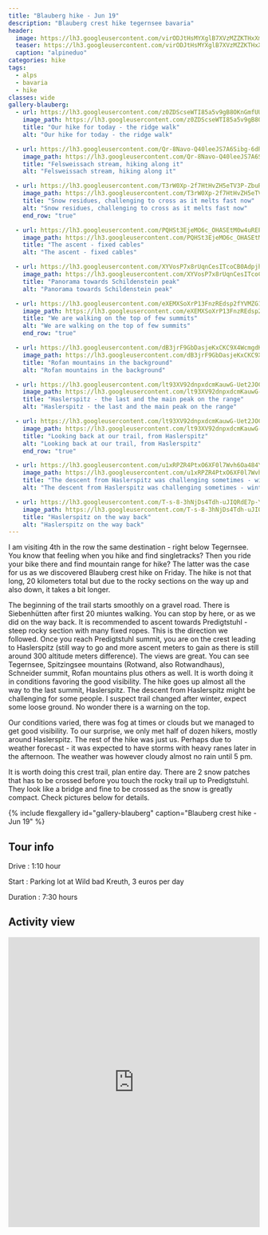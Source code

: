```yaml
---
title: "Blauberg hike - Jun 19"
description: "Blauberg crest hike tegernsee bavaria"
header:
  image: https://lh3.googleusercontent.com/virODJtHsMYXglB7XVzMZZKTHxXmmSJoSyY938fY6T0YrImEcs_zlSknPQZoNQEF_csZqtX5BgNb1rl_VoKq8Wj0JEjHmd1IuynnBwnqi9WejrwuaXZkipqAX7PVcZYGEYmRVlzIhuC6MePMx5tVCFB2ahYHQFQQi8mBQ9fvk6ABWP96rME48liBLE2mySlAc4ZmmAqqxDvGNx3dcdHfrX80N2L9Ot6jvH10kBysJ4cYcdL9eQoK-oEQElWnhI9W_EoxPlQBAr1u0TOBUt_n6AEWu6FE5miccp4nlJxyt4Zb8N3EtnNhCt5JFUeKSNnU9DWODIFI9VvlZkosK1_YViCBX6j1jztl98S8FnB1Z3PysUXQNnkTOcVJW2rtsZNd0MuDljd6fvWQV1vtAloQG6KRG5o9pYxSxiZjZ9RgKJrLn5LzxjAG9kEZQrzqejVDomxXbndgHfiTKi87pfFdy9X4cg5xU5RXI_K_El1tsHAGyNTCMdLtPZmE71VJ2Vo-0c-2-KMbxqPSEOEbsQCqZ5bQBxD6Y6pFHrUsMmX04-0Mf3HoIt8hKyvVGz_Rhl3nOWsDf1tG1y4Ggwt9iycn3LTPRfk_pfRmqyRCHxOoWqKuWnSDyc0MxUQKTVCuVGPpcyC9vVfYAFGr2WDti2OmZFSEvku_WQcu2Fv_02vv9GKlUcPmaUCPlMSgP7pKkejk5O1HbhjDRYZk6GJJKy0ylhuZ2s9SvDnIsISCUXjHaRmkuKzD=w1664-h1248-no
  teaser: https://lh3.googleusercontent.com/virODJtHsMYXglB7XVzMZZKTHxXmmSJoSyY938fY6T0YrImEcs_zlSknPQZoNQEF_csZqtX5BgNb1rl_VoKq8Wj0JEjHmd1IuynnBwnqi9WejrwuaXZkipqAX7PVcZYGEYmRVlzIhuC6MePMx5tVCFB2ahYHQFQQi8mBQ9fvk6ABWP96rME48liBLE2mySlAc4ZmmAqqxDvGNx3dcdHfrX80N2L9Ot6jvH10kBysJ4cYcdL9eQoK-oEQElWnhI9W_EoxPlQBAr1u0TOBUt_n6AEWu6FE5miccp4nlJxyt4Zb8N3EtnNhCt5JFUeKSNnU9DWODIFI9VvlZkosK1_YViCBX6j1jztl98S8FnB1Z3PysUXQNnkTOcVJW2rtsZNd0MuDljd6fvWQV1vtAloQG6KRG5o9pYxSxiZjZ9RgKJrLn5LzxjAG9kEZQrzqejVDomxXbndgHfiTKi87pfFdy9X4cg5xU5RXI_K_El1tsHAGyNTCMdLtPZmE71VJ2Vo-0c-2-KMbxqPSEOEbsQCqZ5bQBxD6Y6pFHrUsMmX04-0Mf3HoIt8hKyvVGz_Rhl3nOWsDf1tG1y4Ggwt9iycn3LTPRfk_pfRmqyRCHxOoWqKuWnSDyc0MxUQKTVCuVGPpcyC9vVfYAFGr2WDti2OmZFSEvku_WQcu2Fv_02vv9GKlUcPmaUCPlMSgP7pKkejk5O1HbhjDRYZk6GJJKy0ylhuZ2s9SvDnIsISCUXjHaRmkuKzD=w400-h300-no
  caption: "alpineduo"
categories: hike
tags:
  - alps
  - bavaria
  - hike
classes: wide
gallery-blauberg:
  - url: https://lh3.googleusercontent.com/z0ZDScseWTI85a5v9gB8OKnGmfUUrrhLwrRTqQFk30gF4IqZwWCsDmZ4rcEAzjfdxCy5Kb8XL7DiYdJQ5dO6luCVmBW116xEmhAYHpnv40p-gmt8LtTZRx_Y6JeFcNq4wOljKkc7f7ZgwBpujWkyHOxWKkV6DNI0KJRs_ltSro-IJpAIa5flR2bMuHU0W_qNeaiM4s0_m3NgFLvg_DhyV3I6OZdvmDehbuJxck67jCHgI-KPrQL_QHa7h38zuiE_lCD78xrgZ062iFoKb5gkJHiXEwVO8gDdyp1cQ2xC_BCXPPS1vzgYvWHoILvVo4k7n1Xr1gpuYRwVoD512EDtM7mNfKZXWGOsRodff96AP7K1vvx1EJZyCzfGKjvDeBckCWjhNfaeI78CR3J2FYJevr2QFnfcndO7s5AGf39A84A-LQUVfWD9rBFVpA-sgUiTg9c1gpAMwhFI3lqPtfbLOxSSYLunEpeckujpRLZHrYSzxClbBvxlJ6YJw_tjxLdC8NIWJ-efCxfUy5rL71mA6yihasIU5TYq9IZALppTcmywbG6RAzdqUiIm3LTAA2mKodUN34pbV5BuGtpZ3g5lfP7M8FvQdHVvVcuTyEfUyBXKpV2140MTA5lqC6j6sqiQFGkh2FRWuNk0NVis6Du_sihN8VOoWaEnSouKBZCEkYexHIXuVA-yUJCIw1rEbjxui1Ul-EePH5NZq-gaCEoXDPoWDw=w2016-h1512-no
    image_path: https://lh3.googleusercontent.com/z0ZDScseWTI85a5v9gB8OKnGmfUUrrhLwrRTqQFk30gF4IqZwWCsDmZ4rcEAzjfdxCy5Kb8XL7DiYdJQ5dO6luCVmBW116xEmhAYHpnv40p-gmt8LtTZRx_Y6JeFcNq4wOljKkc7f7ZgwBpujWkyHOxWKkV6DNI0KJRs_ltSro-IJpAIa5flR2bMuHU0W_qNeaiM4s0_m3NgFLvg_DhyV3I6OZdvmDehbuJxck67jCHgI-KPrQL_QHa7h38zuiE_lCD78xrgZ062iFoKb5gkJHiXEwVO8gDdyp1cQ2xC_BCXPPS1vzgYvWHoILvVo4k7n1Xr1gpuYRwVoD512EDtM7mNfKZXWGOsRodff96AP7K1vvx1EJZyCzfGKjvDeBckCWjhNfaeI78CR3J2FYJevr2QFnfcndO7s5AGf39A84A-LQUVfWD9rBFVpA-sgUiTg9c1gpAMwhFI3lqPtfbLOxSSYLunEpeckujpRLZHrYSzxClbBvxlJ6YJw_tjxLdC8NIWJ-efCxfUy5rL71mA6yihasIU5TYq9IZALppTcmywbG6RAzdqUiIm3LTAA2mKodUN34pbV5BuGtpZ3g5lfP7M8FvQdHVvVcuTyEfUyBXKpV2140MTA5lqC6j6sqiQFGkh2FRWuNk0NVis6Du_sihN8VOoWaEnSouKBZCEkYexHIXuVA-yUJCIw1rEbjxui1Ul-EePH5NZq-gaCEoXDPoWDw=w400-h300-no
    title: "Our hike for today - the ridge walk"
    alt: "Our hike for today - the ridge walk"

  - url: https://lh3.googleusercontent.com/Qr-8Navo-Q40leeJS7A6Sibg-6dRDz36NjtX_jZUEOkaQk1xqnNrFMvBn4UnRd7FRIQh26G6aHJt4o2SSXBGpXaDhbGiGDaPtHPPPuFdhT2Xv4f0ebsvXysRciMzfB0TmC28gnJLakIVr7Kj5bUiA0RUt-kLTg3XSu724BtkQfu_3OtMziQLSYxIR1aGED8gBqGojiC9CKJqY6HCfC03SaGoLu6ztmg_A1Ktz74TUexcbHmY_NIuHC0tKsZQNpZqTOfiyCrTNeqOg-Lzzw1TSqBMduwKFYod-h1DxAJc4WKkmXweYUuu4n6DIW1q6BZ73ywZP5XjK1OufSS3ce-l4bu8mRW5-eQe6_k1h8JGzzdck6EdRrj834oeVtd74_V5Ypuw9hxCzDL6CtlOe3dKil_gs_c0HNtD7GIUQ9vvAJSBfglMOZRSVIB9eFa7cySpMVfbNlsnYhaVU8O7kR3K93Ln66N1FWV3G8yq1KLrCw5nL9GA6z2w9ZJfCqPGGge801ecMrB7xNx9aQXdzGhhvNsHS4DAirurndF0IYDXAgux0aqHUHuzFcL3CobT97mztD64gI1zF_PuRHRuIMYPVjU7d8d5NVv-vadlz9A-Zrr613inPHJiWWHluQTP7cqAKPhBHxZ5R14oU8VPZpBz3GXblH8AyoCOLaxwc1QI99Lh2WsrWCdzWgseopKbEdy7n4LWb3xk36XYFiYfx8_m0GXHgINWv6z6OGDhlA_STrDFAmlS=w936-h1248-no
    image_path: https://lh3.googleusercontent.com/Qr-8Navo-Q40leeJS7A6Sibg-6dRDz36NjtX_jZUEOkaQk1xqnNrFMvBn4UnRd7FRIQh26G6aHJt4o2SSXBGpXaDhbGiGDaPtHPPPuFdhT2Xv4f0ebsvXysRciMzfB0TmC28gnJLakIVr7Kj5bUiA0RUt-kLTg3XSu724BtkQfu_3OtMziQLSYxIR1aGED8gBqGojiC9CKJqY6HCfC03SaGoLu6ztmg_A1Ktz74TUexcbHmY_NIuHC0tKsZQNpZqTOfiyCrTNeqOg-Lzzw1TSqBMduwKFYod-h1DxAJc4WKkmXweYUuu4n6DIW1q6BZ73ywZP5XjK1OufSS3ce-l4bu8mRW5-eQe6_k1h8JGzzdck6EdRrj834oeVtd74_V5Ypuw9hxCzDL6CtlOe3dKil_gs_c0HNtD7GIUQ9vvAJSBfglMOZRSVIB9eFa7cySpMVfbNlsnYhaVU8O7kR3K93Ln66N1FWV3G8yq1KLrCw5nL9GA6z2w9ZJfCqPGGge801ecMrB7xNx9aQXdzGhhvNsHS4DAirurndF0IYDXAgux0aqHUHuzFcL3CobT97mztD64gI1zF_PuRHRuIMYPVjU7d8d5NVv-vadlz9A-Zrr613inPHJiWWHluQTP7cqAKPhBHxZ5R14oU8VPZpBz3GXblH8AyoCOLaxwc1QI99Lh2WsrWCdzWgseopKbEdy7n4LWb3xk36XYFiYfx8_m0GXHgINWv6z6OGDhlA_STrDFAmlS=w300-h400-no
    title: "Felsweissach stream, hiking along it"
    alt: "Felsweissach stream, hiking along it"

  - url: https://lh3.googleusercontent.com/T3rW0Xp-2f7HtHvZH5eTV3P-ZbuR3E7S1BSzQfO4iLrq64Jq8tyaq2le7EvToC2_g_hda0b711F1ZlzToN8mXPEHQCQ5WP2x7gJGnsaiwFrlyBjcfdBOY3LsAymcfR6wtLeudnv_bo-ElbzqfDAzcCdbTAzGprzWAUb9RnLVIf7-XwcOZsvMNM35Zlv8vuODe3jYZKElIBBApHdtctKPE-lkfjVLWT35Mx1oyP2eED7XMWcO_fyit1lZ_dK7B_nk4rrj9CsvsjZOQVY4XfJArGLC6jWo3SNM86cpZGX0eZPSbdndEArhQ-6TSSV7QmcZDlgg8-nYkHQOt8xyXnmrhZoKE3x5XPBN6WIcFZaQ-82M-P9no2G8BiwlHzsAobrvpgYr3pdeEhuWZX9mirflQlF12bW5x8jn0SD0xGZmaR_xCijrMCqB3tOLxS74wgQAJNikead698armDwf8MsfJyf_v5GLQWRdqmpMUDfxI3g5dYaqPw-Xe8BkZIYALvnCYdvh0p6HWlTSdT2u-qXnlaPjdd0GrB2XCC9PpVGMSp3FEAelwXjpOMSXVtoUEKNq_Ugtw9Fyn_I1Mylec-cvaSUVdj1iTTfxVbsTuWq9B1NLDqAvcXGu-uY-qhSpUWUv-FKkwgJimJtLTQycynfu1aVmpcovJIWHENG_rm1UXuSc_ZRUkf5jCqOCKkqcuyGeSNoDefQcpSE6Xym85R4a2PGP3tgIuVFSdgLmVfuCiJMPACBC=w936-h1248-no
    image_path: https://lh3.googleusercontent.com/T3rW0Xp-2f7HtHvZH5eTV3P-ZbuR3E7S1BSzQfO4iLrq64Jq8tyaq2le7EvToC2_g_hda0b711F1ZlzToN8mXPEHQCQ5WP2x7gJGnsaiwFrlyBjcfdBOY3LsAymcfR6wtLeudnv_bo-ElbzqfDAzcCdbTAzGprzWAUb9RnLVIf7-XwcOZsvMNM35Zlv8vuODe3jYZKElIBBApHdtctKPE-lkfjVLWT35Mx1oyP2eED7XMWcO_fyit1lZ_dK7B_nk4rrj9CsvsjZOQVY4XfJArGLC6jWo3SNM86cpZGX0eZPSbdndEArhQ-6TSSV7QmcZDlgg8-nYkHQOt8xyXnmrhZoKE3x5XPBN6WIcFZaQ-82M-P9no2G8BiwlHzsAobrvpgYr3pdeEhuWZX9mirflQlF12bW5x8jn0SD0xGZmaR_xCijrMCqB3tOLxS74wgQAJNikead698armDwf8MsfJyf_v5GLQWRdqmpMUDfxI3g5dYaqPw-Xe8BkZIYALvnCYdvh0p6HWlTSdT2u-qXnlaPjdd0GrB2XCC9PpVGMSp3FEAelwXjpOMSXVtoUEKNq_Ugtw9Fyn_I1Mylec-cvaSUVdj1iTTfxVbsTuWq9B1NLDqAvcXGu-uY-qhSpUWUv-FKkwgJimJtLTQycynfu1aVmpcovJIWHENG_rm1UXuSc_ZRUkf5jCqOCKkqcuyGeSNoDefQcpSE6Xym85R4a2PGP3tgIuVFSdgLmVfuCiJMPACBC=w300-h400-no
    title: "Snow residues, challenging to cross as it melts fast now"
    alt: "Snow residues, challenging to cross as it melts fast now"
    end_row: "true"

  - url: https://lh3.googleusercontent.com/PQHSt3EjeMO6c_OHASEtM0w4uREPDx9DPYDKQu8j8BkaaWKe5k07XXDRDVG7hpUEZ334esddweFOkvSg4PGklwpQj3nrvPT2_OIJVhufXK73QENKiGInOOUT5zssY8RsDtwPkjoyd1TVDajl1QJ7r-8tS-UbZQf7O5cNOoGav014B3GHeHzH7p6CDXp3UyDjDhFLgOId5GcPpsx4KJCnEDKjfet4uSDeLozsKpwa9MBWjKga0wdgyrGfpFfkYy1BUQu2XMRSLrZ5JWrGUXL1Kh5_uyPD3t2wwwr-tdo0t9RApkZyuLMtkiAJp2brzhe7dRI_eEOJ7XW5aTCyX0ykYXz0DgrNssKyyIkfga6nUymgxBL0IduXYZ4DrljVlkMc6RL4sfUL9eMSRJdymZpA8bEabLMHKC3I4eNaELCQDnW28us1BfNZGNz6oeM-vrML6FkCz86W9rZAC_UhzbkqJJEZVwSIPcE6PCEzsONOMngGcoZV9XNdWPL06aUn995GzqZwff4FN1p6RPLp_OqJ-0dRxCRmem0ttkHdyJeCxzcwUE3jKr8KuurVLJWuAnRcA74X5AsbMgEh1NTQtuENAc3EbV21Lvl58BVEGIzypTnTI8kX59xI_ctwzOUMPJtjzhEEOPwec3HfCnVt9CC4jK7veQWW1v0eSAGiFU0kwIXT2qmODrwWJzP8C5lzpLiVUikjVugUg2-kNFgpWRAKOwSMhwLVw2yAacgGxqUJEjtm9CbU=w936-h1248-no
    image_path: https://lh3.googleusercontent.com/PQHSt3EjeMO6c_OHASEtM0w4uREPDx9DPYDKQu8j8BkaaWKe5k07XXDRDVG7hpUEZ334esddweFOkvSg4PGklwpQj3nrvPT2_OIJVhufXK73QENKiGInOOUT5zssY8RsDtwPkjoyd1TVDajl1QJ7r-8tS-UbZQf7O5cNOoGav014B3GHeHzH7p6CDXp3UyDjDhFLgOId5GcPpsx4KJCnEDKjfet4uSDeLozsKpwa9MBWjKga0wdgyrGfpFfkYy1BUQu2XMRSLrZ5JWrGUXL1Kh5_uyPD3t2wwwr-tdo0t9RApkZyuLMtkiAJp2brzhe7dRI_eEOJ7XW5aTCyX0ykYXz0DgrNssKyyIkfga6nUymgxBL0IduXYZ4DrljVlkMc6RL4sfUL9eMSRJdymZpA8bEabLMHKC3I4eNaELCQDnW28us1BfNZGNz6oeM-vrML6FkCz86W9rZAC_UhzbkqJJEZVwSIPcE6PCEzsONOMngGcoZV9XNdWPL06aUn995GzqZwff4FN1p6RPLp_OqJ-0dRxCRmem0ttkHdyJeCxzcwUE3jKr8KuurVLJWuAnRcA74X5AsbMgEh1NTQtuENAc3EbV21Lvl58BVEGIzypTnTI8kX59xI_ctwzOUMPJtjzhEEOPwec3HfCnVt9CC4jK7veQWW1v0eSAGiFU0kwIXT2qmODrwWJzP8C5lzpLiVUikjVugUg2-kNFgpWRAKOwSMhwLVw2yAacgGxqUJEjtm9CbU=w300-h400-no
    title: "The ascent - fixed cables"
    alt: "The ascent - fixed cables"

  - url: https://lh3.googleusercontent.com/XYVosP7x8rUqnCesITcoCB0AdpjhuWlcrO-RHpOEdLlkCjfygOekQ44k3qj_xbNTkGz_XuWy1uJ9nDJJradt4qtS3v2yDev261-6TUj8ifecLjXAJEx0Co2z8nUtFDfJxU0nZsO_TOMyo19DtdoOetX5sTcPrRGEY82niNO9_L3TutghrkwOj2CI4HEJJoVAV2H6aUVSFwUvxA5_MebQ8GvoVeaoHNQWlbHjSMoOH0W8DtQM8wNiukbo4hF69VsSp2RwX5hl_AZgPOpT0Yfv7eXJOCN5kRnPoMSoNGhe_evYwGeoIPlI-AJ7EuW9M16gRkpAKui4ZG3Q4ZCy5CVXu2SjRCcEVimYdFCo84jxxyZ_JfhTlktnbtC09UH19x-8i9kvcFZrCHA3CompNkj05rPcvjdztq-m3pzKwq0EtaEKc3O0tUEhRwtgssYmMJwnlPYZm2Aatcn_BoOICM8RxnJsXErtVGIm3qQTHQGkahG406fbGHQRBdF3m1ieJ2FcnktgisxBIbWxFzswwMrDLr1_JEZko9HWQDh3rLXqqQDCYIWAqOBVhiEJ3u05zZQ3mFISHDNTeAPzulBpSb_Jflb_eCRE1YvVQW5_Hn-whnIyUpdCahaM8e8GZVxnbuB5Oze6dMzqKjr8FrnoqCavl3PWD7dYVxSWs1QBR8KjWyAMpwX2GYwvRMIsiASWqevXPahK7kd-L4k65rT1I0Nb1frT4tkmgRIimZTw2nR812CaE30N=w2200-h697-no
    image_path: https://lh3.googleusercontent.com/XYVosP7x8rUqnCesITcoCB0AdpjhuWlcrO-RHpOEdLlkCjfygOekQ44k3qj_xbNTkGz_XuWy1uJ9nDJJradt4qtS3v2yDev261-6TUj8ifecLjXAJEx0Co2z8nUtFDfJxU0nZsO_TOMyo19DtdoOetX5sTcPrRGEY82niNO9_L3TutghrkwOj2CI4HEJJoVAV2H6aUVSFwUvxA5_MebQ8GvoVeaoHNQWlbHjSMoOH0W8DtQM8wNiukbo4hF69VsSp2RwX5hl_AZgPOpT0Yfv7eXJOCN5kRnPoMSoNGhe_evYwGeoIPlI-AJ7EuW9M16gRkpAKui4ZG3Q4ZCy5CVXu2SjRCcEVimYdFCo84jxxyZ_JfhTlktnbtC09UH19x-8i9kvcFZrCHA3CompNkj05rPcvjdztq-m3pzKwq0EtaEKc3O0tUEhRwtgssYmMJwnlPYZm2Aatcn_BoOICM8RxnJsXErtVGIm3qQTHQGkahG406fbGHQRBdF3m1ieJ2FcnktgisxBIbWxFzswwMrDLr1_JEZko9HWQDh3rLXqqQDCYIWAqOBVhiEJ3u05zZQ3mFISHDNTeAPzulBpSb_Jflb_eCRE1YvVQW5_Hn-whnIyUpdCahaM8e8GZVxnbuB5Oze6dMzqKjr8FrnoqCavl3PWD7dYVxSWs1QBR8KjWyAMpwX2GYwvRMIsiASWqevXPahK7kd-L4k65rT1I0Nb1frT4tkmgRIimZTw2nR812CaE30N=w400-h300-no
    title: "Panorama towards Schildenstein peak"
    alt: "Panorama towards Schildenstein peak"

  - url: https://lh3.googleusercontent.com/eXEMXSoXrP13FnzREdsp2fYVMZG1MdMSVPyaqs0VUIIv3rEk-Ie57JlRKMXqheX70_5LgRRZx2-QsThAynPF6zUt-jKHn67N-LT9QIektFggWvQajXCxGhNgebD7BsJReM6yXqHPxKS_21rVUGRKqFQd8sPCQnYjZnbStuY_wR6JmFUqRdtSAK3q3pKtuNfXi0_4H1uAgB2ZrmmGXyvcjLZAtEClO9C2ZWlzfk2LU5EI-ljcJN8XUE2cojENZ3d41i9gE0t_ucnH1Cj_YYzKg4VtH1P82uqoBQNMC9_5leqsBwwFbPGqRatICSdkdWFTAjAaszGdqL6KCb-o5Gm2nNcJkFQezec-YnDLxyxvj74vSZ3-o5gU0Z5k0U2sltiKbX0K9evv8sJT8SUExkNHpB4nW1dn_n6GJrvrWOooQ3BLHKpEZIqU-hEPveVm5UayI8j4bbVpJgs0vm2s1Sw8WGkQi-BnQFEEPjxDq1BNL3NdyRAmLuNR9JLb3dJDIJ5IeKk8kfLhMB1BxyZa2Me_Z9kz2t8V0wFvHUOxupMCryY96mOYwiYgA0mRm0HGe0Z-rOWYUbYpTenOOqzBxGLO_nGqkmFxHDaoIKlYP-6ICyV7kFtfQfMqw4LQl7sxaPUq4IkUnTDVeahWDDgS0DvIXPRe5OxW7b6oK_6CAKMoLglCSaZTsWNl01yOp2HArKrxGyehfHKcSHLZCaOQVn0bjwOFYIaySjY-BXprN-FW6QFOWai3=w936-h1248-no
    image_path: https://lh3.googleusercontent.com/eXEMXSoXrP13FnzREdsp2fYVMZG1MdMSVPyaqs0VUIIv3rEk-Ie57JlRKMXqheX70_5LgRRZx2-QsThAynPF6zUt-jKHn67N-LT9QIektFggWvQajXCxGhNgebD7BsJReM6yXqHPxKS_21rVUGRKqFQd8sPCQnYjZnbStuY_wR6JmFUqRdtSAK3q3pKtuNfXi0_4H1uAgB2ZrmmGXyvcjLZAtEClO9C2ZWlzfk2LU5EI-ljcJN8XUE2cojENZ3d41i9gE0t_ucnH1Cj_YYzKg4VtH1P82uqoBQNMC9_5leqsBwwFbPGqRatICSdkdWFTAjAaszGdqL6KCb-o5Gm2nNcJkFQezec-YnDLxyxvj74vSZ3-o5gU0Z5k0U2sltiKbX0K9evv8sJT8SUExkNHpB4nW1dn_n6GJrvrWOooQ3BLHKpEZIqU-hEPveVm5UayI8j4bbVpJgs0vm2s1Sw8WGkQi-BnQFEEPjxDq1BNL3NdyRAmLuNR9JLb3dJDIJ5IeKk8kfLhMB1BxyZa2Me_Z9kz2t8V0wFvHUOxupMCryY96mOYwiYgA0mRm0HGe0Z-rOWYUbYpTenOOqzBxGLO_nGqkmFxHDaoIKlYP-6ICyV7kFtfQfMqw4LQl7sxaPUq4IkUnTDVeahWDDgS0DvIXPRe5OxW7b6oK_6CAKMoLglCSaZTsWNl01yOp2HArKrxGyehfHKcSHLZCaOQVn0bjwOFYIaySjY-BXprN-FW6QFOWai3=w300-h400-no
    title: "We are walking on the top of few summits"
    alt: "We are walking on the top of few summits"
    end_row: "true"

  - url: https://lh3.googleusercontent.com/dB3jrF9GbDasjeKxCKC9X4WcmgdKX16_kmKv2TjYw6wJAx8M3oPsWJMRPLWEposo3-VHV81S0qsUmwgd5syBWI7zU_Tqd0iJq10hU3tGB4i-sRCdtgC1mUt8kmlzBP-Xatb_II-cZ5a_6j6ynWg_-0ZSMPsKfEO9B4SyzpVPdbPd0N6MMgw1zlQ9YeJeeTYSV2mSS40GIEMtyWctewION-kPNy_k6SGd0KqiH8ExshEGdtOwP4QukXf-AtQKhkPg2nb-45AqBGtlfgfEGcAhH8HsNITsUJqOqhGRKZgyZuDnWOK4HSpn_cqaC2tgPO0AL2dnspjAdA5ktkwVVUC8O9VGSUCFC8ahxX6J4J01QKUuF89wYGa5fIWM-56Gn6GMfKPoqFlDEtJA30CuGvgoUuaJ5JUEPqqvm20deNewomiKIVQCRikdMOBJDv0LXde4MBBLTVPO07GQqiuvzmi6rWZepYXrhy5PXYMlS6CfbJREV2eSHGMOfoy0Py6LHR_1JrnfHmF8hFKX_SctswKy6Ar3iGa0NBaDW_F2MLnQoXdOi7COBTnjOfb_CDu5lu9xZqflzJF6k8qskpgJJgRtB13bffZdPhhPPeWvdzbBPCYMy20uUheWr-pjGpPjVKk_44HrEFKcmL2SP-IswnIAczLwCx4m9smMYceDPWsfgNsqS4zIr4Z60rcr6S7Cpukn30prRmt4TYS4eBLcEaIwyPzmvP-vrhtD1FJFrEtVvJ-o32Bt=w1664-h1248-no
    image_path: https://lh3.googleusercontent.com/dB3jrF9GbDasjeKxCKC9X4WcmgdKX16_kmKv2TjYw6wJAx8M3oPsWJMRPLWEposo3-VHV81S0qsUmwgd5syBWI7zU_Tqd0iJq10hU3tGB4i-sRCdtgC1mUt8kmlzBP-Xatb_II-cZ5a_6j6ynWg_-0ZSMPsKfEO9B4SyzpVPdbPd0N6MMgw1zlQ9YeJeeTYSV2mSS40GIEMtyWctewION-kPNy_k6SGd0KqiH8ExshEGdtOwP4QukXf-AtQKhkPg2nb-45AqBGtlfgfEGcAhH8HsNITsUJqOqhGRKZgyZuDnWOK4HSpn_cqaC2tgPO0AL2dnspjAdA5ktkwVVUC8O9VGSUCFC8ahxX6J4J01QKUuF89wYGa5fIWM-56Gn6GMfKPoqFlDEtJA30CuGvgoUuaJ5JUEPqqvm20deNewomiKIVQCRikdMOBJDv0LXde4MBBLTVPO07GQqiuvzmi6rWZepYXrhy5PXYMlS6CfbJREV2eSHGMOfoy0Py6LHR_1JrnfHmF8hFKX_SctswKy6Ar3iGa0NBaDW_F2MLnQoXdOi7COBTnjOfb_CDu5lu9xZqflzJF6k8qskpgJJgRtB13bffZdPhhPPeWvdzbBPCYMy20uUheWr-pjGpPjVKk_44HrEFKcmL2SP-IswnIAczLwCx4m9smMYceDPWsfgNsqS4zIr4Z60rcr6S7Cpukn30prRmt4TYS4eBLcEaIwyPzmvP-vrhtD1FJFrEtVvJ-o32Bt=w400-h300-no
    title: "Rofan mountains in the background"
    alt: "Rofan mountains in the background"

  - url: https://lh3.googleusercontent.com/lt93XV92dnpxdcmKauwG-Uet2JOCBCrKP3USibUiC9epTrJ8o4iUIXAN4UMXxrqymonSCi2J6BYw8lF7RI2GQEZMrtlH546cVF7wtF0v-Oxb4d1gXY7jzCIL9UXouLaKBnMa9xjQgIkhCQrRKn4o37S6_Kj6n93T4WKkZ3SbsUBT8CwlZn_yynRL5aOe19W7DaMOL0WvaAUCqCf4bMxSaN3OkYBLGy0ZynnQ2F48hGpoZjpzvHEr8RiTaGs7SglskBRsICK-YGGJTEEDGNlgK3yn-2PjGYMhrs_Jb1wFXLeZ-caE1MME0B80R2eYbiWOq5vJYX1b5VDfODWVdF_ktozqd5BZhx5QtXS2bI4VBTt5m3UAlb3S2pxvi9JyY4U37bp5t9mSqCoUq-7FsBhmzbNP8TyeNDWZIJc-vdUjQq-UDZRILJAoVONxwf6Uit3maJCuOgQkgSDi_8h4GUW9BWQOVeijeQ1wh8ktPZzpRU4zHApcEv4jl_ZTBDXCet271YBspopJv__QkK3HjUE5WVCYAw0ug_nElHTBjE9SXcrF1fy3-Zm7zutudiZF2r2qkU3YiXlITQ66Avvm1Exgl3VL_bwWCQNbKMaSQ8SUPPSnEufhklpCk9XOxUlxIea6PI7VmlNHJdNCuBxtR03Crc_sM4bqePEvnVvVkHa4Ncq9HBNXHDMtKMOfEPTT1lkpMcW0IjC5Idrfq25uA3QlY8hiY0dK1Bjojg48jl88YamuqnOZ=w1664-h1248-no
    image_path: https://lh3.googleusercontent.com/lt93XV92dnpxdcmKauwG-Uet2JOCBCrKP3USibUiC9epTrJ8o4iUIXAN4UMXxrqymonSCi2J6BYw8lF7RI2GQEZMrtlH546cVF7wtF0v-Oxb4d1gXY7jzCIL9UXouLaKBnMa9xjQgIkhCQrRKn4o37S6_Kj6n93T4WKkZ3SbsUBT8CwlZn_yynRL5aOe19W7DaMOL0WvaAUCqCf4bMxSaN3OkYBLGy0ZynnQ2F48hGpoZjpzvHEr8RiTaGs7SglskBRsICK-YGGJTEEDGNlgK3yn-2PjGYMhrs_Jb1wFXLeZ-caE1MME0B80R2eYbiWOq5vJYX1b5VDfODWVdF_ktozqd5BZhx5QtXS2bI4VBTt5m3UAlb3S2pxvi9JyY4U37bp5t9mSqCoUq-7FsBhmzbNP8TyeNDWZIJc-vdUjQq-UDZRILJAoVONxwf6Uit3maJCuOgQkgSDi_8h4GUW9BWQOVeijeQ1wh8ktPZzpRU4zHApcEv4jl_ZTBDXCet271YBspopJv__QkK3HjUE5WVCYAw0ug_nElHTBjE9SXcrF1fy3-Zm7zutudiZF2r2qkU3YiXlITQ66Avvm1Exgl3VL_bwWCQNbKMaSQ8SUPPSnEufhklpCk9XOxUlxIea6PI7VmlNHJdNCuBxtR03Crc_sM4bqePEvnVvVkHa4Ncq9HBNXHDMtKMOfEPTT1lkpMcW0IjC5Idrfq25uA3QlY8hiY0dK1Bjojg48jl88YamuqnOZ=w400-h300-no
    title: "Haslerspitz - the last and the main peak on the range"
    alt: "Haslerspitz - the last and the main peak on the range"

  - url: https://lh3.googleusercontent.com/lt93XV92dnpxdcmKauwG-Uet2JOCBCrKP3USibUiC9epTrJ8o4iUIXAN4UMXxrqymonSCi2J6BYw8lF7RI2GQEZMrtlH546cVF7wtF0v-Oxb4d1gXY7jzCIL9UXouLaKBnMa9xjQgIkhCQrRKn4o37S6_Kj6n93T4WKkZ3SbsUBT8CwlZn_yynRL5aOe19W7DaMOL0WvaAUCqCf4bMxSaN3OkYBLGy0ZynnQ2F48hGpoZjpzvHEr8RiTaGs7SglskBRsICK-YGGJTEEDGNlgK3yn-2PjGYMhrs_Jb1wFXLeZ-caE1MME0B80R2eYbiWOq5vJYX1b5VDfODWVdF_ktozqd5BZhx5QtXS2bI4VBTt5m3UAlb3S2pxvi9JyY4U37bp5t9mSqCoUq-7FsBhmzbNP8TyeNDWZIJc-vdUjQq-UDZRILJAoVONxwf6Uit3maJCuOgQkgSDi_8h4GUW9BWQOVeijeQ1wh8ktPZzpRU4zHApcEv4jl_ZTBDXCet271YBspopJv__QkK3HjUE5WVCYAw0ug_nElHTBjE9SXcrF1fy3-Zm7zutudiZF2r2qkU3YiXlITQ66Avvm1Exgl3VL_bwWCQNbKMaSQ8SUPPSnEufhklpCk9XOxUlxIea6PI7VmlNHJdNCuBxtR03Crc_sM4bqePEvnVvVkHa4Ncq9HBNXHDMtKMOfEPTT1lkpMcW0IjC5Idrfq25uA3QlY8hiY0dK1Bjojg48jl88YamuqnOZ=w1664-h1248-no
    image_path: https://lh3.googleusercontent.com/lt93XV92dnpxdcmKauwG-Uet2JOCBCrKP3USibUiC9epTrJ8o4iUIXAN4UMXxrqymonSCi2J6BYw8lF7RI2GQEZMrtlH546cVF7wtF0v-Oxb4d1gXY7jzCIL9UXouLaKBnMa9xjQgIkhCQrRKn4o37S6_Kj6n93T4WKkZ3SbsUBT8CwlZn_yynRL5aOe19W7DaMOL0WvaAUCqCf4bMxSaN3OkYBLGy0ZynnQ2F48hGpoZjpzvHEr8RiTaGs7SglskBRsICK-YGGJTEEDGNlgK3yn-2PjGYMhrs_Jb1wFXLeZ-caE1MME0B80R2eYbiWOq5vJYX1b5VDfODWVdF_ktozqd5BZhx5QtXS2bI4VBTt5m3UAlb3S2pxvi9JyY4U37bp5t9mSqCoUq-7FsBhmzbNP8TyeNDWZIJc-vdUjQq-UDZRILJAoVONxwf6Uit3maJCuOgQkgSDi_8h4GUW9BWQOVeijeQ1wh8ktPZzpRU4zHApcEv4jl_ZTBDXCet271YBspopJv__QkK3HjUE5WVCYAw0ug_nElHTBjE9SXcrF1fy3-Zm7zutudiZF2r2qkU3YiXlITQ66Avvm1Exgl3VL_bwWCQNbKMaSQ8SUPPSnEufhklpCk9XOxUlxIea6PI7VmlNHJdNCuBxtR03Crc_sM4bqePEvnVvVkHa4Ncq9HBNXHDMtKMOfEPTT1lkpMcW0IjC5Idrfq25uA3QlY8hiY0dK1Bjojg48jl88YamuqnOZ=w400-h300-no
    title: "Looking back at our trail, from Haslerspitz"
    alt: "Looking back at our trail, from Haslerspitz"
    end_row: "true"

  - url: https://lh3.googleusercontent.com/u1xRPZR4PtxO6XF0l7Wvh6Oa484YbLiu3pJTN81sFfOXqPvEeJKElnNYYQG-gXcunhQLbwjmL4xTEAYHcfhi3CZYG2t52wtdYd4lG06qSA4KPNbItNZHI5ZGMbdUUFa3s4dccc4RHGfAGtkTeNvqPpDSC6C02qcxbvGwf9HTQ1N3Dbx_oKN_GgNpdQbUwkCONVijKm4VgMVCUCisqLuNAR2o_fFE6vQWL4GMtniSSuBvaoz582SYEnDlnoiOfbtp3GZIdi_KXHy9xLaWNqio8DugqM5SzJA6IzGx1lEoi2e3CLsWhHFzsG-mBUhG4cDCHXmtObVA8xkGOKKCng7xsHQHjsYdwkSNudocMsEEVkDjUFSEPWoz1IYXDI8P0AJGhMVeDJ2ZutU5R6ilSv908bsNYZFJzQz0QoLGnrCRnpkJv0pVawWsuf8rqeGFUZyccNbjkKR_Jw5O7m4YokLp1r803iH4H8BbTbfm1bK8ITJTWvbxldmiZanlfxEE5Pb6hr8G6lP4A83xwAlyfk1rdVT_TwPjN0k0tGuDJEH8mCVhrXJeNnh5XJM3dmhe0baRSEt_uoXoeTQrG0-juaf9ruQc5GBuEoH-y0MSe3EXDManVYs3W3F2NvkkE3XTbqPzQY-3x39CR_FnxhSITh6R6bvBNfW0IDJl28VJJv2i9tf0fz7uyt63uMg_4s7sHspgd1SRX_wY-k9dgBWEM-F_U6p2BRgzZefaBm6MUfVdRaV0h9tC=w936-h1248-no
    image_path: https://lh3.googleusercontent.com/u1xRPZR4PtxO6XF0l7Wvh6Oa484YbLiu3pJTN81sFfOXqPvEeJKElnNYYQG-gXcunhQLbwjmL4xTEAYHcfhi3CZYG2t52wtdYd4lG06qSA4KPNbItNZHI5ZGMbdUUFa3s4dccc4RHGfAGtkTeNvqPpDSC6C02qcxbvGwf9HTQ1N3Dbx_oKN_GgNpdQbUwkCONVijKm4VgMVCUCisqLuNAR2o_fFE6vQWL4GMtniSSuBvaoz582SYEnDlnoiOfbtp3GZIdi_KXHy9xLaWNqio8DugqM5SzJA6IzGx1lEoi2e3CLsWhHFzsG-mBUhG4cDCHXmtObVA8xkGOKKCng7xsHQHjsYdwkSNudocMsEEVkDjUFSEPWoz1IYXDI8P0AJGhMVeDJ2ZutU5R6ilSv908bsNYZFJzQz0QoLGnrCRnpkJv0pVawWsuf8rqeGFUZyccNbjkKR_Jw5O7m4YokLp1r803iH4H8BbTbfm1bK8ITJTWvbxldmiZanlfxEE5Pb6hr8G6lP4A83xwAlyfk1rdVT_TwPjN0k0tGuDJEH8mCVhrXJeNnh5XJM3dmhe0baRSEt_uoXoeTQrG0-juaf9ruQc5GBuEoH-y0MSe3EXDManVYs3W3F2NvkkE3XTbqPzQY-3x39CR_FnxhSITh6R6bvBNfW0IDJl28VJJv2i9tf0fz7uyt63uMg_4s7sHspgd1SRX_wY-k9dgBWEM-F_U6p2BRgzZefaBm6MUfVdRaV0h9tC=w300-h400-no
    title: "The descent from Haslerspitz was challenging sometimes - winter changed the path a bit"
    alt: "The descent from Haslerspitz was challenging sometimes - winter changed the path a bit"

  - url: https://lh3.googleusercontent.com/T-s-8-3hNjDs4Tdh-uJIQRdE7p-YTTCHht-vpfT9q3t4JgRIKYGPzSDwBIL3eQcUFGS7cql33trXQbW09G96_PTTk8UBDDhwEO-WmH6g8SPkwEAyy4A1Oj3WVUxpPeMfpRb7ZHgdGU6P3fma39vpIxPMzjeVddx63Ka9o8ee9LppqdIebBJpX1_GhieGAehMXYQ21o6WDC-2TQHoVnc2qWp6XBQtX-V4EatFJruyrjjnUrg0P4SGbg3zpia7-HOV0WYoDz_tJPKi--DMtGDgi_56f3tdiKZDDvFBKnDcUh4y-Tsd56GbduwtAtiuEKHHg-37r1xQeN-fF0jGoy5ohCM_qyXkgTLATc8lupRJFwavWmlvzE9A_RrH4IpvmF3bytJmxJmv0iK46g0UXbY_MJSSCsRv5KBTBdYamKmITuj6xMJqre2qqhbTGYNkinu5JBMSaYpWjowlpD547w9Ho5z21abRllfBtCkqmOGT5JhBGP_sCF4KOFZ321G2VWlTTSOBkoUCxObsmWAYQgWD2VQ5ySZi2aBkz1-mw86xPai3LII4uAbKp_qzK-u0MRT0wTciksON6YA4el6gP2oa1OPSZad_s7MaghDSEjZVqpZ6IN0xl0EP69dk_Y2mbZEQdqMIhyWHRwMTqLo3nZkKyMpJczYuZGWSbgAsLdsHvwDuMKPiiChaIr1Gh-KhhaTz3o4YZ9EKXmTh8XOGDN9v4aE_gdCSuogQO3l3Ats_M4G-L8U7=w936-h1248-no
    image_path: https://lh3.googleusercontent.com/T-s-8-3hNjDs4Tdh-uJIQRdE7p-YTTCHht-vpfT9q3t4JgRIKYGPzSDwBIL3eQcUFGS7cql33trXQbW09G96_PTTk8UBDDhwEO-WmH6g8SPkwEAyy4A1Oj3WVUxpPeMfpRb7ZHgdGU6P3fma39vpIxPMzjeVddx63Ka9o8ee9LppqdIebBJpX1_GhieGAehMXYQ21o6WDC-2TQHoVnc2qWp6XBQtX-V4EatFJruyrjjnUrg0P4SGbg3zpia7-HOV0WYoDz_tJPKi--DMtGDgi_56f3tdiKZDDvFBKnDcUh4y-Tsd56GbduwtAtiuEKHHg-37r1xQeN-fF0jGoy5ohCM_qyXkgTLATc8lupRJFwavWmlvzE9A_RrH4IpvmF3bytJmxJmv0iK46g0UXbY_MJSSCsRv5KBTBdYamKmITuj6xMJqre2qqhbTGYNkinu5JBMSaYpWjowlpD547w9Ho5z21abRllfBtCkqmOGT5JhBGP_sCF4KOFZ321G2VWlTTSOBkoUCxObsmWAYQgWD2VQ5ySZi2aBkz1-mw86xPai3LII4uAbKp_qzK-u0MRT0wTciksON6YA4el6gP2oa1OPSZad_s7MaghDSEjZVqpZ6IN0xl0EP69dk_Y2mbZEQdqMIhyWHRwMTqLo3nZkKyMpJczYuZGWSbgAsLdsHvwDuMKPiiChaIr1Gh-KhhaTz3o4YZ9EKXmTh8XOGDN9v4aE_gdCSuogQO3l3Ats_M4G-L8U7=w300-h400-no
    title: "Haslerspitz on the way back"
    alt: "Haslerspitz on the way back"
---
```


I am visiting 4th in the row the same destination - right below Tegernsee. You know that feeling when you hike and find singletracks? Then you ride your bike there and find mountain range for hike? The latter was the case for us as we discovered Blauberg crest hike on Friday. The hike is not that long, 20 kilometers total but due to the rocky sections on the way up and also down, it takes a bit longer.

The beginning of the trail starts smoothly on a gravel road. There is Siebenhütten after first 20 miuntes walking. You can stop by here, or as we did on the way back. It is recommended to ascent towards Predigtstuhl - steep rocky section with many fixed ropes. This is the direction we followed. Once you reach Predigtstuhl summit, you are on the crest leading to Haslerspitz (still way to go and more ascent meters to gain as there is still around 300 altitude meters difference). The views are great. You can see Tegernsee, Spitzingsee mountains (Rotwand, also Rotwandhaus), Schneider summit, Rofan mountains plus others as well. It is worth doing it in conditions favoring the good visibility. The hike goes up almost all the way to the last summit, Haslerspitz. The descent from Haslerspitz might be challenging for some people. I suspect trail changed after winter, expect some loose ground. No wonder there is a warning on the top.

Our conditions varied, there was fog at times or clouds but we managed to get good visibility. To our surprise, we only met half of dozen hikers, mostly around Haslerspitz. The rest of the hike was just us. Perhaps due to weather forecast - it was expected to have storms with heavy ranes later in the afternoon. The weather was however cloudy almost no rain until 5 pm.

It is worth doing this crest trail, plan entire day. There are 2 snow patches that has to be crossed before you touch the rocky trail up to Predigtstuhl. They look like a bridge and fine to be crossed as the snow is greatly compact. Check pictures below for details.

{% include flexgallery id="gallery-blauberg" caption="Blauberg crest hike  - Jun 19" %}

## Tour info

Drive
: 1:10 hour

Start
: Parking lot at Wild bad Kreuth, 3 euros per day

Duration
: 7:30 hours

## Activity view

<iframe src="https://www.komoot.com/tour/74603848/embed?profile=1" width="100%" height="580" frameborder="0" scrolling="no"></iframe>
